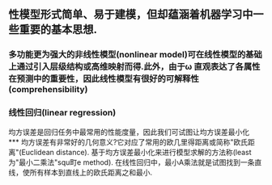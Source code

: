 ## 性模型形式简单、易于建模，但却蕴涵着机器学习中一些重要的基本思想.  

### 多功能更为强大的非线性模型(nonlinear model)可在线性模型的基础上通过引入层级结构或高维映射而得.此外，由于ω 直观表达了各属性在预测中的重要性，因此线性模型有很好的可解释性(comprehensibility)  
  
    
     
### 线性回归(linear regression)
均方误差是回归任务中最常用的性能度量，因此我们可试图让均方误差最小化  
*** 均方误差有非常好的几何意义?它对应了常用的欧几里得距离或简称"欧氏距离"(Euclidean distance). 基于均方误差最小化来进行模型求解的方法称(least为"最小二乘法"squ町e method). 在线性回归中，最小A乘法就是试图找到一条直线，使所有样本到直线上的欧氏距离之和最小.
